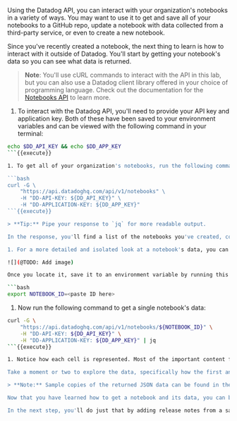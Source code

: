 Using the Datadog API, you can interact with your organization's notebooks in a variety of ways. You may want to use it to get and save all of your notebooks to a GitHub repo, update a notebook with data collected from a third-party service, or even to create a new notebook. 

Since you've recently created a notebook, the next thing to learn is how to interact with it outside of Datadog. You'll start by getting your notebook's data so you can see what data is returned.

> **Note**: You'll use cURL commands to interact with the API in this lab, but you can also use a Datadog client library offered in your choice of programming language. Check out the documentation for the [Notebooks API](https://docs.datadoghq.com/api/latest/notebooks/) to learn more.

1. To interact with the Datadog API, you'll need to provide your API key and application key. Both of these have been saved to your environment variables and can be viewed with the following command in your terminal:

  ```bash
  echo $DD_API_KEY && echo $DD_APP_KEY
  ```{{execute}}

1. To get all of your organization's notebooks, run the following command:

  ```bash
  curl -G \
      "https://api.datadoghq.com/api/v1/notebooks" \
      -H "DD-API-KEY: ${DD_API_KEY}" \
      -H "DD-APPLICATION-KEY: ${DD_APP_KEY}"
  ```{{execute}}

> **Tip:** Pipe your response to `jq` for more readable output.

In the response, you'll find a list of the notebooks you've created, complete with their IDs, names, and information about their cells. 

1. For a more detailed and isolated look at a notebook's data, you can also use the `/api/v1/notebooks/:notebook_id` endpoint. First, you'll need to get the notebook's ID, which can be found in the response data, as this image shows:

  ![](@TODO: Add image)

  Once you locate it, save it to an environment variable by running this command in the terminal to the right:

  ```bash
  export NOTEBOOK_ID=<paste ID here>
  ```

1. Now run the following command to get a single notebook's data:

  ```bash
  curl -G \
      "https://api.datadoghq.com/api/v1/notebooks/${NOTEBOOK_ID}" \
      -H "DD-API-KEY: ${DD_API_KEY}" \
      -H "DD-APPLICATION-KEY: ${DD_APP_KEY}" | jq
  ```{{execute}}

1. Notice how each cell is represented. Most of the important content for each cell is under the `attribute` key, where you'll find information about the type of cell, its size, what content is to be displayed, and other data important to displaying the cell properly.

  Take a moment or two to explore the data, specifically how the first and second cells are represented when compared to the third. The first two hold information specific to data captured by Datadog, while the third cell is a text cell created by the user that can be populated with Markdown content from any source.

  > **Note:** Sample copies of the returned JSON data can be found in the **IDE** tab to your right.

Now that you have learned how to get a notebook and its data, you can begin to consider what other content you may want to add to it. 

In the next step, you'll do just that by adding release notes from a sample GitHub repo to your notebook through the API.  
